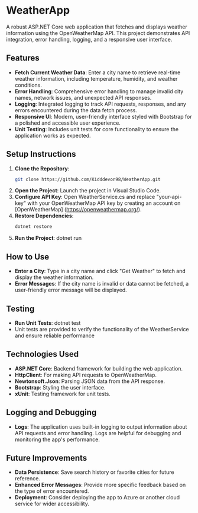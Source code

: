# WeatherApp
A robust ASP.NET Core web application that fetches and displays weather information using the OpenWeatherMap API. This project demonstrates API integration, error handling, logging, and a responsive user interface.

## Features
- **Fetch Current Weather Data**: Enter a city name to retrieve real-time weather information, including temperature, humidity, and weather conditions.
- **Error Handling**: Comprehensive error handling to manage invalid city names, network issues, and unexpected API responses.
- **Logging**: Integrated logging to track API requests, responses, and any errors encountered during the data fetch process.
- **Responsive UI**: Modern, user-friendly interface styled with Bootstrap for a polished and accessible user experience.
- **Unit Testing**: Includes unit tests for core functionality to ensure the application works as expected.

## Setup Instructions
1. **Clone the Repository**: 
   ```bash
   git clone https://github.com/Kidddevon98/WeatherApp.git
2. **Open the Project**:
   Launch the project in Visual Studio Code.
3. **Configure API Key**:
   Open WeatherService.cs and replace "your-api-key" with your OpenWeatherMap API key by creating an account on [OpenWeatherMap] (https://openweathermap.org/).
4. **Restore Dependencies**:
   ```bash
   dotnet restore
5. **Run the Project**:
   dotnet run

## How to Use
- **Enter a City**: Type in a city name and click "Get Weather" to fetch and display the weather information.
- **Error Messages**: If the city name is invalid or data cannot be fetched, a user-friendly error message will be displayed. 

## Testing
- **Run Unit Tests**:
  dotnet test
 - Unit tests are provided to verify the functionality of the WeatherService and ensure reliable performance

## Technologies Used
- **ASP.NET Core**: Backend framework for building the web application.
- **HttpClient**: For making API requests to OpenWeatherMap.
- **Newtonsoft.Json**: Parsing JSON data from the API response.
- **Bootstrap**: Styling the user interface.
- **xUnit**: Testing framework for unit tests.

## Logging and Debugging
- **Logs**: The application uses built-in logging to output information about API requests and error handling. Logs are helpful for debugging and monitoring the app's performance.

## Future Improvements
- **Data Persistence**: Save search history or favorite cities for future reference.
- **Enhanced Error Messages**: Provide more specific feedback based on the type of error encountered.
- **Deployment**: Consider deploying the app to Azure or another cloud service for wider accessibility.